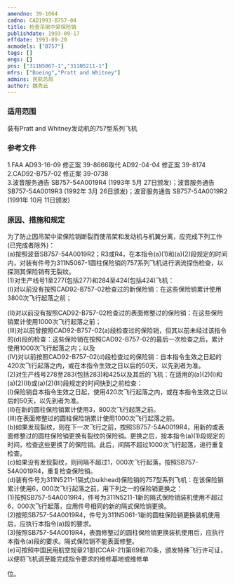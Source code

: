 ```yaml
---
amendno: 39-1064  
cadno: CAD1993-B757-04  
title: 检查吊架中梁保险销  
publishdate: 1993-09-17  
effdate: 1993-09-20  
acmodels: ["B757"]  
tags: []  
engs: []  
pns: ["311N5067-1","311N5211-1"]  
mfrs: ["Boeing","Pratt and Whitney"]  
admins: 民航总局  
author: 魏秀云  
---
```

  
### 适用范围  
装有Pratt and Whitney发动机的757型系列飞机  
  
<!--more-->  
### 参考文件  
  1.FAA AD93-16-09 修正案 39-8666取代 AD92-04-04 修正案 39-8174  
2.CAD92-B757-02 修正案 39-0738  
  3.波音服务通告 SB757-54A0019R4 (1993年 5月 27日颁发)；波音服务通告 SB757-54A0019R3 (1992年 3月 26日颁发)；波音服务通告 SB757-54A0019R2 (1991年 10月 11日颁发)  
  
### 原因、措施和规定  

  为了防止因吊架中梁保险销断裂而使吊架和发动机与机翼分离，应完成下列工作(已完成者除外)：  
  (a)按照波音SB757-54A0019R2；R3或R4，在本指令(a)(1)和(a)(2)段规定的时间内，对装有件号为311N5067-1圆柱保险销的757系列飞机进行涡流探伤检查，以探测其保险销有无裂纹。  
  (1)对生产线号1至277(包括277)和284至424(包括424)飞机：  
  (Ⅰ)对以前没有按照CAD92-B757-02检查过的新保险销：在这些保险销累计使用3800次飞行起落之前；  
  
(Ⅱ)对以前没有按照CAD92-B757-02检查过的表面修整过的保险销：在这些保险销累计使用1000次飞行起落之前；  
(Ⅲ)对以前曾按照CAD92-B757-02(a)段检查过的保险销，但其以前未经过该指令的(d)段的检查：这些保险销在按照CAD92-B757-02的最后一次检查之后，累计使用1000次飞行起落之内；以及  
  (Ⅳ)对以前按照CAD92-B757-02(d)段检查过的保险销：自本指令生效之日起的420次飞行起落之内，或在本指令生效之日以后的50天，以先到者为准。  
  (2)对生产线号278至283(包括283)和425以及其后的飞机：在适用的(a)(2)(Ⅰ)和(a)(2)(Ⅱ)或(a)(2)(Ⅲ)段规定的时间快到之前检查：  
  (Ⅰ)保险销自本指令生效之日起，使用420次飞行起落之内，或在本指令生效之日以后的50天，以先到者为准。  
(Ⅱ)在新的圆柱保险销累计使用3，800次飞行起落之前。  
(Ⅲ)在表面修整过的圆柱保险销累计使用1000次飞行起落之前。  
  (b)如果发现裂纹，则在下一次飞行之前，按照SB757-54A0019R4，用新的或表面修整过的圆柱保险销更换有裂纹的保险销。更换之后，按本指令(a)(1)段规定的时间，检查这些更换了的保险销。此后，间隔不超过1000次飞行起落，进行重复检查。  
  (c)如果没有发现裂纹，则间隔不超过1，000次飞行起落，按照SB757-54A0019R4，重复检查保险销。  
  (d)装有件号为311N5211-1隔式(buikhead)保险销的757型系列飞机：在该保险销累计使用6，000次飞行起落之前，用下列之一的保险销更换之：  
  (1)按照SB757-54A0019R4，件号为311N5211-1新的隔式保险销装机使用不超过6，000次飞行起落，应用件号相同的新的隔式保险销更换。  
  (2)按照SB757-54A0019R4，件号为311N5061-1新的圆柱保险销更换装机使用后，应执行本指令(a)段的要求。  
  (3)按照SB757-54A0019R4，表面修整过的圆柱保险销更换装机使用后，应执行本指令(a)段的要求。隔式保险销不能表面修整。  
(e)可按照中国民用航空规章21部(CCAR-21)第69和70条，颁发特殊飞行许可证，以便将飞机调至能完成指令要求的维修基地或维修单  
  
位。  
